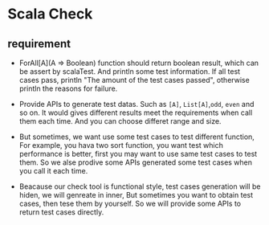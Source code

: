 # Scala Check

## requirement

* ForAll[A](A => Boolean) function should return boolean result,  which can be assert by scalaTest. And println some test information. If all test cases pass, println "The amount of the test cases passed", otherwise println the reasons for failure.

* Provide APIs to generate test datas. Such as `[A]`, `List[A]`,`odd`, `even` and so on. It would gives different results meet the requirements when call them each time. And you can choose differet range and size.

* But sometimes, we want use some test cases to test different function, For example, you hava two sort function, you want test which performance is better, first you may want to use same test cases to test them.  So we alse prodive some APIs generated some test cases when you call it each time.

* Beacause our check tool is functional style, test cases generation will be hiden, we will genreate in inner, But sometimes you want to obtain test cases, then tese them by yourself. So we will provide some APIs to return test cases directly.
